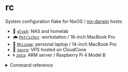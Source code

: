 # rc

System configuration flake for NixOS / [nix-darwin][nix-darwin-repo] hosts:

- 🗿 [`glyph`](./hosts/glyph/default.nix): NAS and homelab 
- 🌧️ [`Petrichor`](./hosts/Petrichor/default.nix): workstation / 16-inch MacBook Pro
- 🌿 [`Rhizome`](./hosts/Rhizome/default.nix): personal laptop / 14-inch MacBook Pro
- 🍄 [`spore`](./hosts/spore/default.nix): VPS hosted on CloudCone
- 🌀 [`zeta`](./hosts/zeta/default.nix): ARM server / Raspberry Pi 4 Model B

<details>

<summary>Command reference</summary>

`nh` is used for both Linux and macOS:

```shell
nh os switch github:stackptr/rc        # Linux
nh darwin switch github:stackptr/rc    # macOS
```

</details>

[nix-darwin-repo]: https://github.com/LnL7/nix-darwin
